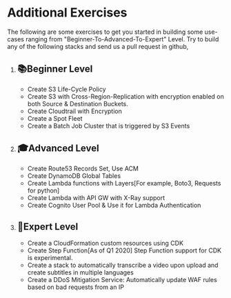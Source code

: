 # Additional Exercises

The following are some exercises to get you started in building some use-cases ranging from "Beginner-To-Advanced-To-Expert" Level. Try to build any of the following stacks and send us a pull request in github,

1. ## 📚Beginner Level

    - Create S3 Life-Cycle Policy
    - Create S3 with Cross-Region-Replication with encryption enabled on both Source & Destination Buckets.
    - Create Cloudtrail with Encryption
    - Create a Spot Fleet
    - Create a Batch Job Cluster that is triggered by S3 Events

1. ## 🎓Advanced Level

    - Create Route53 Records Set, Use ACM
    - Create DynamoDB Global Tables
    - Create Lambda functions with Layers[For example, Boto3, Requests for python]
    - Create Lambda with API GW with X-Ray support
    - Create Cognito User Pool & Use it for Lambda Authentication

1. ## 🎯Expert Level

    - Create a CloudFormation custom resources using CDK
    - Create Step Function[As of Q1 2020] Step Function support for CDK is experimental.
    - Create a stack to automatically transcribe a video upon upload and create subtitles in multiple languages
    - Create a DDoS Mitigation Service: Automatically update WAF rules based on bad requests from an IP

